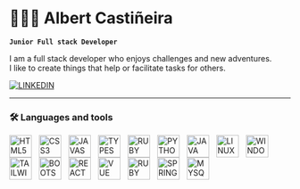 # 👨🏻‍💻 Albert Castiñeira
**```Junior Full stack Developer```**  

I am a full stack developer who enjoys challenges and new adventures.  
I like to create things that help or facilitate tasks for others.  

[![LINKEDIN](https://img.shields.io/badge/LINKEDIN-blue?style=for-the-badge&logo=linkedin&link=https://www.linkedin.com/in/albert-casti%C3%B1eira-aranda/)](https://www.linkedin.com/in/albert-casti%C3%B1eira-aranda/)

 ---

 ### 🛠️ Languages and tools
<img align="left" alt="HTML5" width="40px" style="padding-right:10px;" src="https://cdn.jsdelivr.net/gh/devicons/devicon/icons/html5/html5-original.svg"/>

<img align="left" alt="CSS3" width="40px" style="padding-right:10px;" src="https://cdn.jsdelivr.net/gh/devicons/devicon/icons/css3/css3-original.svg"/>

<img align="left" alt="JAVASCRIPT" width="40px" style="padding-right:10px;" src="https://cdn.jsdelivr.net/gh/devicons/devicon/icons/javascript/javascript-original.svg"/>

<img align="left" alt="TYPESCRIPT" width="40px" style="padding-right:10px;" src="https://cdn.jsdelivr.net/gh/devicons/devicon/icons/typescript/typescript-original.svg"/>

<img align="left" alt="RUBY" width="40px" style="padding-right:10px;" src="https://cdn.jsdelivr.net/gh/devicons/devicon/icons/ruby/ruby-original.svg"/>

<img align="left" alt="PYTHON" width="40px" style="padding-right:10px;" src="https://cdn.jsdelivr.net/gh/devicons/devicon/icons/python/python-original.svg"/>

<img align="left" alt="JAVA" width="40px" style="padding-right:10px;" src="https://cdn.jsdelivr.net/gh/devicons/devicon/icons/java/java-original.svg"/>

<img align="left" alt="LINUX" width="40px" style="padding-right:10px;" src="https://cdn.jsdelivr.net/gh/devicons/devicon/icons/linux/linux-original.svg"/>

<img align="left" alt="WINDOWS" width="40px" style="padding-right:10px;" src="https://cdn.jsdelivr.net/gh/devicons/devicon/icons/windows8/windows8-original.svg"/>

<img align="left" alt="TAILWIND CSS" width="40px" style="padding-right:10px;" src="https://cdn.jsdelivr.net/gh/devicons/devicon/icons/tailwindcss/tailwindcss-plain.svg"/>

<img align="left" alt="BOOTSTRAP" width="40px" style="padding-right:10px;" src="https://cdn.jsdelivr.net/gh/devicons/devicon/icons/bootstrap/bootstrap-original.svg"/>

<img align="left" alt="REACT" width="40px" style="padding-right:10px;" src="https://cdn.jsdelivr.net/gh/devicons/devicon/icons/react/react-original.svg"/>

<img align="left" alt="VUE" width="40px" style="padding-right:10px;" src="https://cdn.jsdelivr.net/gh/devicons/devicon/icons/vuejs/vuejs-original.svg"/>

<img align="left" alt="RUBY ON RAILS" width="40px" style="padding-right:10px;" src="https://cdn.jsdelivr.net/gh/devicons/devicon/icons/rails/rails-plain-wordmark.svg"/>

<img align="left" alt="SPRINGBOOT" width="40px" style="padding-right:10px;" src="https://cdn.jsdelivr.net/gh/devicons/devicon/icons/spring/spring-original.svg"/>

<img align="left" alt="MYSQL" width="40px" style="padding-right:10px;" src="https://cdn.jsdelivr.net/gh/devicons/devicon/icons/mysql/mysql-plain-wordmark.svg"/>
